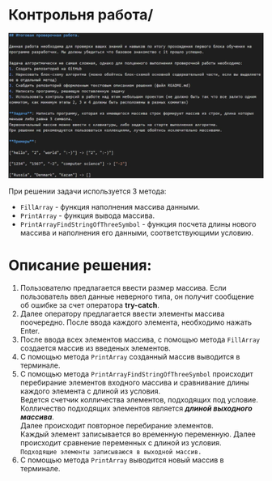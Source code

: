 # Контрольня работа/
![Итоговая работа](Итоговая_работа.JPG)

При решении задачи используется 3 метода:
* `FillArray`  - функция наполнения массива данными.
* `PrintArray` - функция вывода массива.
* `PrintArrayFindStringOfThreeSymbol` - функция посчета длины нового массива и наполнения его данными, соответствующими условию.

# Описание решения:
 1. Пользователю предлагается ввести размер массива. Если пользователь ввел данные неверного типа, он получит сообщение об ошибке за счет оператора **try-catch**. 
 2. Далее оператору предлагается ввести элементы массива поочередно. 
 После ввода каждого элемента, необходимо нажать Enter.
 3. После ввода всех элементов массива, с помощью метода `FillArray` создается массив из введеных элементов.
 4. С помощью метода `PrintArray` созданный массив выводится в терминале.
 5. С помощью метода `PrintArrayFindStringOfThreeSymbol` происходит перебирание элементов входного массива и сравнивание длины каждого элемента с длиной из условия.  
 Ведется счетчик колличества элементов, подходящих под условие. 
 Колличество подходящих элементов является ***длиной выходного массива***.  
  Далее происходит повторное перебирание элементов.  
 Каждый элемент записывается во временную переменную. Далее происходит сравнение переменных с длиной из условия.  
 ```Подходящие элементы записываюся в выходной массив.```
 6. С помощью метода `PrintArray` выводится новый массив в терминале.